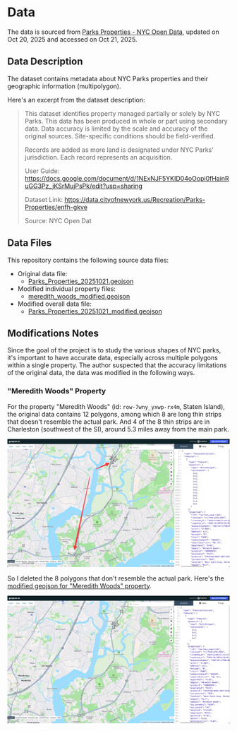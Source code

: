 # Data

The data is sourced from [Parks Properties - NYC Open Data](https://nycopendata.socrata.com/Recreation/Parks-Properties/enfh-gkve/about_data), updated on Oct 20, 2025 and accessed on Oct 21, 2025.

## Data Description

The dataset contains metadata about NYC Parks properties and their geographic information (multipolygon).

Here's an excerpt from the dataset description:

> This dataset identifies property managed partially or solely by NYC Parks. This data has been produced in whole or part using secondary data. Data accuracy is limited by the scale and accuracy of the original sources. Site-specific conditions should be field-verified.
>
> Records are added as more land is designated under NYC Parks’ jurisdiction. Each record represents an acquisition.
>
> User Guide:
> https://docs.google.com/document/d/1NExNJF5YKID04oOopi0fHainRuGG3Pz_jKSrMujPsPk/edit?usp=sharing
>
> Dataset Link:
> https://data.cityofnewyork.us/Recreation/Parks-Properties/enfh-gkve
>
> Source: NYC Open Dat

## Data Files

This repository contains the following source data files:

- Original data file:
  - [Parks_Properties_20251021.geojson](./Parks_Properties_20251021.geojson)
- Modified individual property files:
  - [meredith_woods_modified.geojson](./meredith_woods_modified.geojson)
- Modified overall data file:
  - [Parks_Properties_20251021_modified.geojson](./Parks_Properties_20251021_modified.geojson)

## Modifications Notes

Since the goal of the project is to study the various shapes of NYC parks, it's important to have accurate data, especially across multiple polygons within a single property. The author suspected that the accuracy limitations of the original data, the data was modified in the following ways.

### "Meredith Woods" Property

For the property "Meredith Woods" (id: `row-7wny_yxwp-rx4m`, Staten Island), the original data contains 12 polygons, among which 8 are long thin strips that doesn't resemble the actual park. And 4 of the 8 thin strips are in Charleston (southwest of the SI), around 5.3 miles away from the main park.

![Meredith Woods Polygons](./assets/meredith-woods-original-multipolygon.jpeg)

So I deleted the 8 polygons that don't resemble the actual park. Here's the [modified geojson for "Meredith Woods" property](./meredith_woods_fixed.geojson).

![Meredith Woods Fixed Polygons](./assets/meredith-woods-original-multipolygon-modified.jpeg)
